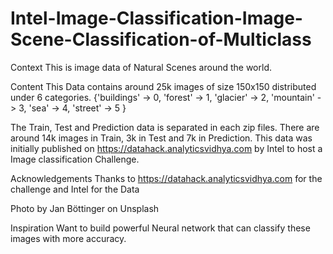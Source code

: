 # Intel-Image-Classification-Image-Scene-Classification-of-Multiclass

Context
This is image data of Natural Scenes around the world.

Content
This Data contains around 25k images of size 150x150 distributed under 6 categories.
{'buildings' -> 0,
'forest' -> 1,
'glacier' -> 2,
'mountain' -> 3,
'sea' -> 4,
'street' -> 5 }

The Train, Test and Prediction data is separated in each zip files. There are around 14k images in Train, 3k in Test and 7k in Prediction.
This data was initially published on https://datahack.analyticsvidhya.com by Intel to host a Image classification Challenge.

Acknowledgements
Thanks to https://datahack.analyticsvidhya.com for the challenge and Intel for the Data

Photo by Jan Böttinger on Unsplash

Inspiration
Want to build powerful Neural network that can classify these images with more accuracy.

